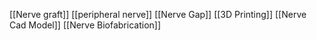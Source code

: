[[Nerve graft]]
[[peripheral nerve]]
[[Nerve Gap]]
[[3D Printing]]
[[Nerve Cad Model]]
[[Nerve Biofabrication]]
